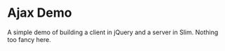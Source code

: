 # Ajax Demo

A simple demo of building a client in jQuery and a server in Slim. Nothing too fancy here.